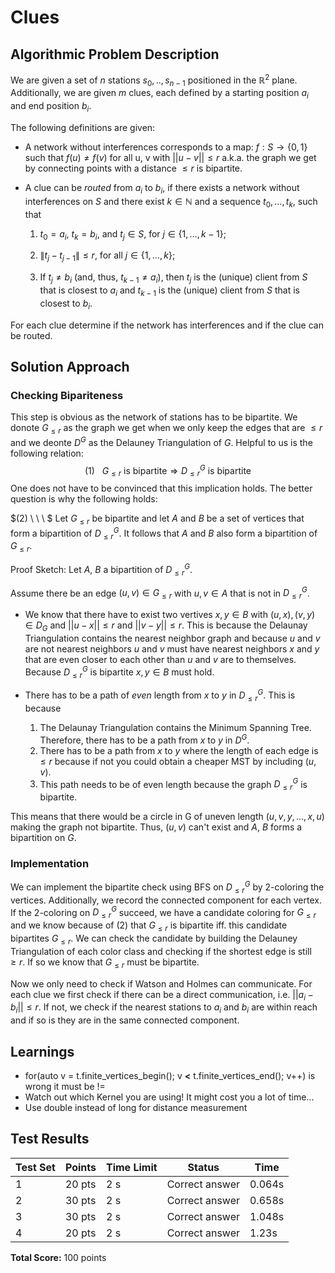 # Clues

## Algorithmic Problem Description

We are given a set of $n$ stations $s_0, .., s_{n-1}$ positioned in the $\mathbb{R}^2$ plane. Additionally, we are given $m$ clues, each defined by a starting position $a_i$ and end position $b_i$. 

The following definitions are given:
- A network without interferences corresponds to a map: $f: S \rightarrow \{0,1\}$ such that $f(u) \neq f(v)$ for all u, v with $||u-v|| \leq r$ a.k.a. the graph we get by connecting points with a distance $\leq r$ is bipartite.

- A clue can be $\textit{routed}$ from $a_i$ to $b_i$, if there exists a network without interferences on $S$ and there exist $k \in \mathbb{N}$ and a sequence $t_0,\ldots,t_k$, such that

    1. $t_0 = a_i$, $t_k = b_i$, and $t_j \in S$, for $j \in \{1,\ldots,k-1\}$;

    2. $\|t_j - t_{j-1}\| \leq r$, for all $j \in \{1,\ldots,k\}$;

    3. If $t_j \neq b_i$ (and, thus, $t_{k-1} \neq a_i$), then $t_j$ is the (unique) client from $S$ that is closest to $a_i$ and $t_{k-1}$ is the (unique) client from $S$ that is closest to $b_i$.

For each clue determine if the network has interferences and if the clue can be routed.


## Solution Approach

### Checking Bipariteness

This step is obvious as the network of stations has to be bipartite. We donote $G_{\leq r}$ as the graph we get when we only keep the edges that are $\leq r$ and we deonte $D^G$ as the Delauney Triangulation of $G$. Helpful to us is the following relation:
$$(1) \ \ \ G_{\leq r} \text{ is bipartite} \Rightarrow  D^G_{\leq r} \text{ is bipartite}$$
One does not have to be convinced that this implication holds. The better question is why the following holds:


$(2) \ \ \ $ Let $G_{\leq r}$ be bipartite and let $A$ and $B$ be a set of vertices that form a bipartition of $D^{G}_{\leq r}$. It follows that $A$ and $B$ also form a bipartition of $G_{\leq r}$.

Proof Sketch:
Let $A$, $B$ a bipartition of $D^G_{\leq r}$.

Assume there be an edge $(u,v) \in G_{\leq r}$ with $u,v \in A$ that is not in $D^G_{\leq r}$.
- We know that there have to exist two vertives $x, y \in B$ with $(u,x), (v,y) \in D_G$ and  $||u-x|| \leq r$ and $||v-y|| \leq r$. This is because the Delaunay Triangulation contains the nearest neighbor graph and because $u$ and $v$ are not nearest neighbors $u$ and $v$ must have nearest neighbors $x$ and $y$ that are even closer to each other than $u$ and $v$ are to themselves. Because $D^G_{\leq r}$ is bipartite $x,y \in B$ must hold.
- There has to be a path of $even$ length from $x$ to $y$ in $D^G_{\leq r}$. This is because 
    
    1. The Delaunay Triangulation contains the Minimum Spanning Tree. Therefore, there has to be a path from $x$ to $y$ in $D^G$.
    2. There has to be a path from $x$ to $y$ where the length of each edge is $\leq r$ because if not you could obtain a cheaper MST by including $(u,v)$.
    3. This path needs to be of even length because the graph $D^G_{\leq r}$ is bipartite.

This means that there would be a circle in G of uneven length $(u,v,y,...,x, u)$ making the graph not bipartite. Thus, $(u,v)$ can't exist and $A$, $B$ forms a bipartition on $G$.

### Implementation

We can implement the bipartite check using BFS on $D_{\leq r}^G$ by 2-coloring the vertices. Additionally, we record the connected component for each vertex. If the 2-coloring on $D_{\leq r}^G$ succeed, we have a candidate coloring for $G_{\leq r}$ and we know because of (2) that $G_{\leq r}$ is bipartite iff. this candidate bipartites $G_{\leq r}$. We can check the candidate by building the Delauney Triangulation of each color class and checking if the shortest edge is still $\geq r$. If so we know that $G_{\leq r}$ must be bipartite.

Now we only need to check if Watson and Holmes can communicate. For each clue we first check if there can be a direct communication, i.e. $||a_i - b_i|| \leq r$. If not, we check if the nearest stations to $a_i$ and $b_i$ are within reach and if so is they are in the same connected component.  

## Learnings
- for(auto v = t.finite_vertices_begin(); v $\textbf{<}$ t.finite_vertices_end(); v++) is wrong it must be !=
- Watch out which Kernel you are using! It might cost you a lot of time...
- Use double instead of long for distance measurement

## Test Results

| Test Set | Points | Time Limit | Status | Time |
|----------|---------|------------|---------|------|
| 1 | 20 pts | 2 s | Correct answer | 0.064s |
| 2 | 30 pts | 2 s | Correct answer | 0.658s |
| 3 | 30 pts | 2 s | Correct answer | 1.048s |
| 4 | 20 pts | 2 s | Correct answer | 1.23s |

**Total Score:** 100 points
